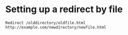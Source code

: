 # Setting up a redirect by file

```
Redirect /olddirectory/oldfile.html http://example.com/newdirectory/newfile.html
```